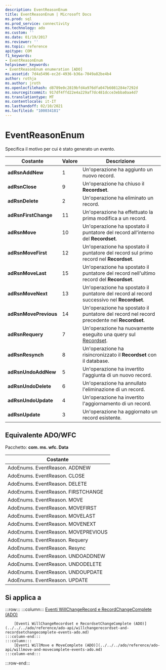 ```yaml
---
description: EventReasonEnum
title: EventReasonEnum | Microsoft Docs
ms.prod: sql
ms.prod_service: connectivity
ms.technology: ado
ms.custom: ''
ms.date: 01/19/2017
ms.reviewer: ''
ms.topic: reference
apitype: COM
f1_keywords:
- EventReasonEnum
helpviewer_keywords:
- EventReasonEnum enumeration [ADO]
ms.assetid: 7d4a5496-ec2d-4936-b36a-7049a82be4b4
author: rothja
ms.author: jroth
ms.openlocfilehash: d8789e0c2819bfd4a976dfa047b6081284e7292d
ms.sourcegitcommit: 917df4ffd22e4a229af7dc481dcce3ebba0aa4d7
ms.translationtype: MT
ms.contentlocale: it-IT
ms.lasthandoff: 02/10/2021
ms.locfileid: "100034181"
---
```

# <a name="eventreasonenum"></a>EventReasonEnum
Specifica il motivo per cui è stato generato un evento.  
  
|Costante|Valore|Descrizione|  
|--------------|-----------|-----------------|  
|**adRsnAddNew**|1|Un'operazione ha aggiunto un nuovo record.|  
|**adRsnClose**|9|Un'operazione ha chiuso il **Recordset**.|  
|**adRsnDelete**|2|Un'operazione ha eliminato un record.|  
|**adRsnFirstChange**|11|Un'operazione ha effettuato la prima modifica a un record.|  
|**adRsnMove**|10|Un'operazione ha spostato il puntatore del record all'interno del **Recordset**.|  
|**adRsnMoveFirst**|12|Un'operazione ha spostato il puntatore del record sul primo record nel **Recordset**.|  
|**adRsnMoveLast**|15|Un'operazione ha spostato il puntatore del record nell'ultimo record del **Recordset**.|  
|**adRsnMoveNext**|13|Un'operazione ha spostato il puntatore del record al record successivo nel **Recordset**.|  
|**adRsnMovePrevious**|14|Un'operazione ha spostato il puntatore del record nel record precedente nel **Recordset**.|  
|**adRsnRequery**|7|Un'operazione ha nuovamente eseguito una query sul [Recordset](../../../ado/reference/ado-api/recordset-object-ado.md).|  
|**adRsnResynch**|8|Un'operazione ha risincronizzato il **Recordset** con il database.|  
|**adRsnUndoAddNew**|5|Un'operazione ha invertito l'aggiunta di un nuovo record.|  
|**adRsnUndoDelete**|6|Un'operazione ha annullato l'eliminazione di un record.|  
|**adRsnUndoUpdate**|4|Un'operazione ha invertito l'aggiornamento di un record.|  
|**adRsnUpdate**|3|Un'operazione ha aggiornato un record esistente.|  
  
## <a name="adowfc-equivalent"></a>Equivalente ADO/WFC  
 Pacchetto: **com. ms. wfc. Data**  
  
|Costante|  
|--------------|  
|AdoEnums. EventReason. ADDNEW|  
|AdoEnums. EventReason. CLOSE|  
|AdoEnums. EventReason. DELETE|  
|AdoEnums. EventReason. FIRSTCHANGE|  
|AdoEnums. EventReason. MOVE|  
|AdoEnums. EventReason. MOVEFIRST|  
|AdoEnums. EventReason. MOVELAST|  
|AdoEnums. EventReason. MOVENEXT|  
|AdoEnums. EventReason. MOVEPREVIOUS|  
|AdoEnums. EventReason. Requery|  
|AdoEnums. EventReason. Resync|  
|AdoEnums. EventReason. UNDOADDNEW|  
|AdoEnums. EventReason. UNDODELETE|  
|AdoEnums. EventReason. UNDOUPDATE|  
|AdoEnums. EventReason. UPDATE|  
  
## <a name="applies-to"></a>Si applica a  

:::row:::
    :::column:::
        [Eventi WillChangeRecord e RecordChangeComplete (ADO)](../../../ado/reference/ado-api/willchangerecord-and-recordchangecomplete-events-ado.md)  

        [Eventi WillChangeRecordset e RecordsetChangeComplete (ADO)](../../../ado/reference/ado-api/willchangerecordset-and-recordsetchangecomplete-events-ado.md)  
    :::column-end:::
    :::column:::
        [Eventi WillMove e MoveComplete (ADO)](../../../ado/reference/ado-api/willmove-and-movecomplete-events-ado.md)  
    :::column-end:::
:::row-end:::
